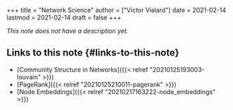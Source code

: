 +++
title = "Network Science"
author = ["Victor Vialard"]
date = 2021-02-14
lastmod = 2021-02-14
draft = false
+++

_This note does not have a description yet._

## Links to this note {#links-to-this-note}

- [Community Structure in Networks]({{< relref "20210125193003-louvain" >}})
- [PageRank]({{< relref "20210125210011-pagerank" >}})
- [Node Embeddings]({{< relref "20210217163222-node_embeddings" >}})
